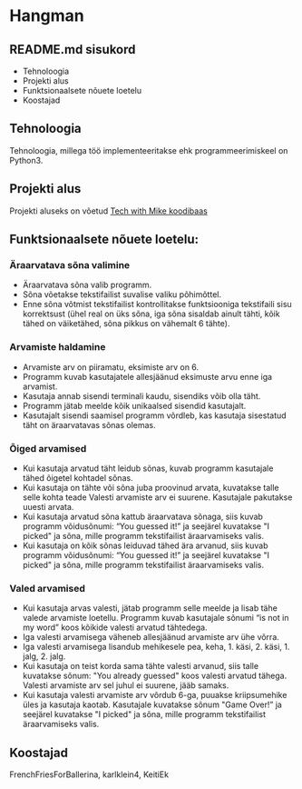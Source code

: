 # Hangman

## README.md sisukord

- Tehnoloogia
- Projekti alus
- Funktsionaalsete nõuete loetelu
- Koostajad

## Tehnoloogia

Tehnoloogia, millega töö implementeeritakse ehk programmeerimiskeel on Python3.

## Projekti alus

Projekti aluseks on võetud [Tech with Mike koodibaas](https://www.mrmichaelsclass.com/python-programming/python-projects/hangman)

## Funktsionaalsete nõuete loetelu:

### Äraarvatava sõna valimine

- Äraarvatava sõna valib programm.
- Sõna võetakse tekstifailist suvalise valiku põhimõttel.
- Enne sõna võtmist tekstifailist kontrollitakse funktsiooniga tekstifaili sisu korrektsust (ühel real on üks sõna, iga sõna sisaldab ainult tähti, kõik tähed on väiketähed, sõna pikkus on vähemalt 6 tähte).

### Arvamiste haldamine

- Arvamiste arv on piiramatu, eksimiste arv on 6.
- Programm kuvab kasutajatele allesjäänud eksimuste arvu enne iga arvamist.
- Kasutaja annab sisendi terminali kaudu, sisendiks võib olla täht.
- Programm jätab meelde kõik unikaalsed sisendid kasutajalt.
- Kasutajalt sisendi saamisel programm võrdleb, kas kasutaja sisestatud täht on äraarvatavas sõnas olemas.

### Õiged arvamised

- Kui kasutaja arvatud täht leidub sõnas, kuvab programm kasutajale tähed õigetel kohtadel sõnas.
- Kui kasutaja on tähte või sõna juba proovinud arvata, kuvatakse talle selle kohta teade Valesti arvamiste arv ei suurene. Kasutajale pakutakse uuesti arvata.
- Kui kasutaja arvatud sõna kattub äraarvatava sõnaga, siis kuvab programm võidusõnumi: “You guessed it!” ja seejärel kuvatakse "I picked" ja sõna, mille programm tekstifailist äraarvamiseks valis.
- Kui kasutaja on kõik sõnas leiduvad tähed ära arvanud, siis kuvab programm võidusõnumi: “You guessed it!” ja seejärel kuvatakse "I picked" ja sõna, mille programm tekstifailist äraarvamiseks valis.

### Valed arvamised

- Kui kasutaja arvas valesti, jätab programm selle meelde ja lisab tähe valede arvamiste loetellu. Programm kuvab kasutajale sõnumi “is not in my word” koos kõikide valesti arvatud tähtedega.
- Iga valesti arvamisega väheneb allesjäänud arvamiste arv ühe võrra.
- Iga valesti arvamisega lisandub mehikesele pea, keha, 1. käsi, 2. käsi, 1. jalg, 2. jalg.
- Kui kasutaja on teist korda sama tähte valesti arvanud, siis talle kuvatakse sõnum: "You already guessed" koos valesti arvatud tähega. Valesti arvamiste arv sel juhul ei suurene, jääb samaks.
- Kui kasutaja valesti arvamiste arv võrdub 6-ga, puuakse kriipsumehike üles ja kasutaja kaotab. Kasutajale kuvatakse sõnum "Game Over!” ja seejärel kuvatakse "I picked" ja sõna, mille programm tekstifailist äraarvamiseks valis.

## Koostajad

FrenchFriesForBallerina, karlklein4, KeitiEk
